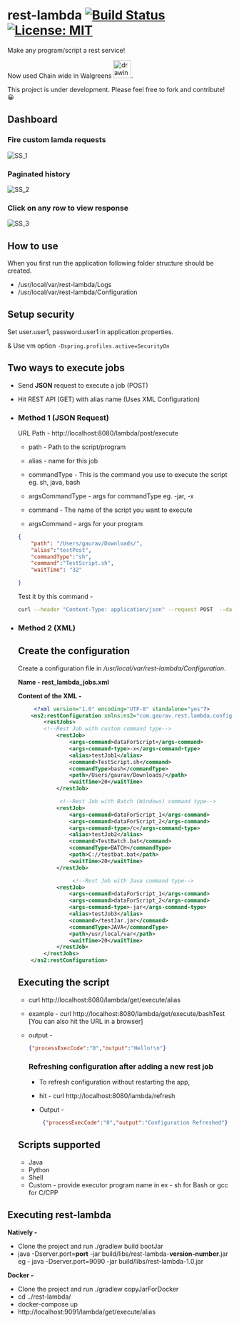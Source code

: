 # rest-lambda [![Build Status](https://travis-ci.org/gauravat16/rest-lambda.svg?branch=master)](https://travis-ci.org/gauravat16/rest-lambda) [![License: MIT](https://img.shields.io/badge/License-MIT-yellow.svg)](https://opensource.org/licenses/MIT)



Make any program/script a rest service!

Now used Chain wide in Walgreens <img src="https://pbs.twimg.com/profile_images/875789275668918273/7l9RDOnl_400x400.jpg" alt="drawing" width="40" height="40"/>.

This project is under development. Please feel free to fork and contribute! 😀

## Dashboard

### Fire custom lamda requests
![SS_1](https://github.com/gauravat16/rest-lambda/blob/master/screen-shots/ss_dashboard1.png)

### Paginated history
![SS_2](https://github.com/gauravat16/rest-lambda/blob/master/screen-shots/ss_dashboard2.png)

### Click on any row to view response
![SS_3](https://github.com/gauravat16/rest-lambda/blob/master/screen-shots/ss_dashboard3.png)


## How to use

When you first run the application following folder structure should be created. 

* /usr/local/var/rest-lambda/Logs
* /usr/local/var/rest-lambda/Configuration

## Setup security

Set user.user1, password.user1 in application.properties.

& Use vm option ```-Dspring.profiles.active=SecurityOn``` 

## Two ways to execute jobs

* Send **JSON** request to execute a job (POST)
* Hit REST API (GET) with alias name (Uses XML Configuration)

* ### Method 1 (JSON Request)

  URL Path - http://localhost:8080/lambda/post/execute

  * path - Path to the script/program

  * alias - name for this job

  * commandType - This is the command you use to execute the script eg. sh, java, bash

  * argsCommandType - args for commandType eg. -jar, -x

  * command - The name of the script you want to execute

  * argsCommand -  args for your program


  ```json
  {
      "path": "/Users/gaurav/Downloads/",
      "alias":"testPost",
      "commandType":"sh",
      "command":"TestScript.sh",
      "waitTime": "32"
  
  }
  ```

  Test it by this command - 

  ```bash
  curl --header "Content-Type: application/json" --request POST  --data '{"path": "/Users/gaurav/Downloads/", "alias":"testPost", "commandType":"sh", "command":"TestScript.sh", "waitTime": "32"}' http://localhost:8080/lambda/post/execute
  
  ```

* ### Method 2 (XML)

  ## Create the configuration

  Create a configuration file in _/usr/local/var/rest-lambda/Configuration_.

  **Name - rest_lambda_jobs.xml**

  **Content of the XML -** 

  ```xml
       <?xml version="1.0" encoding="UTF-8" standalone="yes"?>
      <ns2:restConfiguration xmlns:ns2="com.gaurav.rest.lambda.configuration">
          <restJobs>
          <!--Rest Job with custom command type-->
              <restJob>
                  <args-command>dataForScript</args-command>
                  <args-command-type>-x</args-command-type>
                  <alias>testJob1</alias>
                  <command>TestScript.sh</command>
                  <commandType>bash</commandType>
                  <path>/Users/gaurav/Downloads/</path>
                  <waitTime>20</waitTime>
              </restJob>

               <!--Rest Job with Batch (Windows) command type-->
              <restJob>
                  <args-command>dataForScript_1</args-command>
                  <args-command>dataForScript_2</args-command>
                  <args-command-type>/c</args-command-type>
                  <alias>testJob2</alias>
                  <command>TestBatch.bat</command>
                  <commandType>BATCH</commandType>
                  <path>C://testbat.bat</path>
                  <waitTime>20</waitTime>
              </restJob>

                   <!--Rest Job with Java command type-->
              <restJob>
                  <args-command>dataForScript_1</args-command>
                  <args-command>dataForScript_2</args-command>
                  <args-command-type>-jar</args-command-type>
                  <alias>testJob3</alias>
                  <command>/testJar.jar</command>
                  <commandType>JAVA</commandType>
                  <path>/usr/local/var</path>
                  <waitTime>20</waitTime>
              </restJob>
          </restJobs>
      </ns2:restConfiguration>
  ```



  ## Executing the script

  * curl http://localhost:8080/lambda/get/execute/alias 

  * example - curl http://localhost:8080/lambda/get/execute/bashTest
    [You can also hit the URL in a browser]

  * output - 

      ```json
      {"processExecCode":"0","output":"Hello!\n"}
      ```

      ### Refreshing configuration after adding a new rest job
      * To refresh configuration without restarting the app,

      * hit - curl http://localhost:8080/lambda/refresh 

      * Output -

        ```json
         {"processExecCode":"0","output":"Configuration Refreshed"}
        ```


  ## Scripts supported

  * Java
  * Python
  * Shell
  * Custom - provide executor program name in <commandType></commandType> ex - sh for Bash or gcc for C/CPP



## Executing rest-lambda
 **Natively -** 
 * Clone the project and run ./gradlew build bootJar
 * java -Dserver.port=**port** -jar build/libs/rest-lambda-**version-number**.jar 
 eg - java -Dserver.port=9090 -jar build/libs/rest-lambda-1.0.jar 
 
 **Docker -** 
  * Clone the project and run ./gradlew copyJarForDocker
  * cd ../rest-lambda/
  * docker-compose up
  * http://localhost:9091/lambda/get/execute/alias

